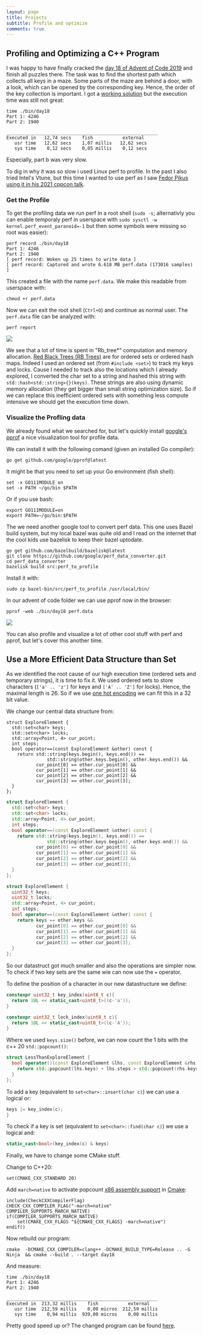 ```yaml
---
layout: page
title: Projects
subtitle: Profile and optimize 
comments: true
---
```

## Profiling and Optimizing a C++ Program

I was happy to  have finally cracked the [day 18 of Advent of Code 2019](https://adventofcode.com/2019/day/18) and finish all puzzles there.
The task was to find the shortest path which collects all keys in a maze.
Some parts of the maze are behind a door, with a look, which can be opened by the corresponding key.
Hence, the order of the key collection is important.
I got a [working solution](https://github.com/weichslgartner/AdventOfCode2019/blob/4461a9caac039a2e3c541c2d4e92332b87f9c138/day18/src/day18.cpp) but the execution time was still not great:

```
time ./bin/day18                   
Part 1: 4246
Part 2: 1940

________________________________________________________
Executed in   12,74 secs    fish           external
   usr time   12,62 secs    1,07 millis   12,62 secs
   sys time    0,12 secs    0,05 millis    0,12 secs
```

Especially, part b was very slow. 

To dig in why it was so slow i used Linux perf to profile.
In the past I also tried Intel's Vtune, but this time I wanted to use perf as I saw [Fedor Pikus using it in his 2021 cppcon talk](https://www.youtube.com/watch?v=g-WPhYREFjk).

### Get the Profile

To get the profiling data we run perf in a root shell (`sudo -s`; alternativly you can enable temporaly perf in userspace with `sudo sysctl -w kernel.perf_event_paranoid=-1` but then some symbols were missing so root was easier):

```
perf record ./bin/day18                                 
Part 1: 4246
Part 2: 1940
[ perf record: Woken up 25 times to write data ]
[ perf record: Captured and wrote 6.618 MB perf.data (173016 samples) ]
```

This created a file with the name `perf.data`.
We make this readable from userspace with:

```
chmod +r perf.data  
```

Now we can exit the root shell (`Ctrl+D`) and continue as normal user.
The  `perf.data` file can be analyzed with:

```
perf report
```
![](./img/perf_report.png)

We see that a lot of time is spent in "Rb_tree*" computation and memory allocation.
[Red Black Trees (RB Trees)](https://en.wikipedia.org/wiki/Red%E2%80%93black_tree) are for ordered sets or ordered hash maps.
Indeed I used an ordered set (from `#include <set>`) to track my keys and locks. 
Cause I needed to track also the locations which I already explored, I converted the char set to a string and hashed this string with `std::hash<std::string>{}(keys)`.
These strings are also using dynamic memory allocation (they get bigger than small string optimization size).
So if we can replace this inefficient ordered sets with something less compute intensive we should get the execution time down.



### Visualize the Profling data

We already found what we searched for, but let's quickly install [google's pprof](https://github.com/google/pprof) a nice visualization tool for profile data.

We can install it with the following comand (given an installed Go compiler):

```
go get github.com/google/pprof@latest 
```

It might be that you need to set up your Go environment (fish shell):

```
set -x GO111MODULE on
set -x PATH ~/go/bin $PATH  
```

Or if you use bash:

```
export GO111MODULE=on
export PATH=~/go/bin:$PATH  
```

The we need another google tool to convert perf data.
This one uses Bazel build system, but my local bazel was quite old and I read on the internet that the cool kids use bazelisk to keep their bazel uptodate.


```
go get github.com/bazelbuild/bazelisk@latest 
git clone https://github.com/google/perf_data_converter.git 
cd perf_data_converter
bazelisk build src:perf_to_profile
```

Install it with:

```
sudo cp bazel-bin/src/perf_to_profile /usr/local/bin/
```


In our advent of code folder we can use pprof now in the browser:

```
pprof -web ./bin/day18 perf.data  
```
![](./img/pprof.png)

You can also profile and visualize a lot of other cool stuff with perf and pprof, but let's cover this another time.


## Use a More Efficient Data Structure than Set

As we identified the root cause of our high execution time (ordered sets and temporary strings), it is time to fix it.
We used ordered sets to store characters (`['a' .. 'z']` for keys and  `['A' .. 'Z']` for locks).
Hence, the maximal length is 26. 
So if we use [one hot encoding](https://en.wikipedia.org/wiki/One-hot) we can fit this in a 32 bit value.

We change our central data structure from:

```
struct ExploreElement {
  std::set<char> keys;
  std::set<char> locks;
  std::array<Point, 4> cur_point;
  int steps;
  bool operator==(const ExploreElement &other) const {
    return std::string(keys.begin(), keys.end()) ==
               std::string(other.keys.begin(), other.keys.end()) &&
           cur_point[0] == other.cur_point[0] &&
           cur_point[1] == other.cur_point[1] &&
           cur_point[2] == other.cur_point[2] &&
           cur_point[3] == other.cur_point[3];
  }
};
```

```cpp
struct ExploreElement {
  std::set<char> keys;
  std::set<char> locks;
  std::array<Point, 4> cur_point;
  int steps;
  bool operator==(const ExploreElement &other) const {
    return std::string(keys.begin(), keys.end()) ==
               std::string(other.keys.begin(), other.keys.end()) &&
           cur_point[0] == other.cur_point[0] &&
           cur_point[1] == other.cur_point[1] &&
           cur_point[2] == other.cur_point[2] &&
           cur_point[3] == other.cur_point[3];
  }
};
```

```cpp
struct ExploreElement {
  uint32_t keys;
  uint32_t locks;
  std::array<Point, 4> cur_point;
  int steps;
  bool operator==(const ExploreElement &other) const {
    return keys == other.keys &&
           cur_point[0] == other.cur_point[0] &&
           cur_point[1] == other.cur_point[1] &&
           cur_point[2] == other.cur_point[2] &&
           cur_point[3] == other.cur_point[3];
  }
};
```

So our datastruct got much smaller and also the operations are simpler now.
To check if two key sets are the same wie can now use the `=` operator.

To define the position of a character in our new datastructure we define:

```cpp
constexpr uint32_t key_index(uint8_t c){
  return 1UL << static_cast<uint8_t>((c-'a'));
}

constexpr uint32_t lock_index(uint8_t c){
  return 1UL << static_cast<uint8_t>((c-'A'));
}
```


Where we used `keys.size()` before, we can now count the 1 bits with the c++ 20 `std::popcount()`:

```cpp
struct LessThanExploreElement {
  bool operator()(const ExploreElement &lhs, const ExploreElement &rhs) const {
    return std::popcount(lhs.keys) + lhs.steps > std::popcount(rhs.keys) + rhs.steps;
  }
};
```

To add a key (equivalent to `set<char>::insert(char c)`) we can use a logical or:

```cpp
keys |= key_index(c);
}
```

To check if a key is set (equivalent to `set<char>::find(char c)`) we use a logical and:

```cpp
static_cast<bool>(key_index(c) & keys)
```

Finally, we have to change some CMake stuff.

Change to C++20:
```
set(CMAKE_CXX_STANDARD 20)
```

Add `march=native` to activate popcount [x86 assembly support](https://stackoverflow.com/questions/52161596/why-is-builtin-popcount-slower-than-my-own-bit-counting-function/52161813) in [Cmake](https://stackoverflow.com/questions/46724267/cmake-march-hardware):

```
include(CheckCXXCompilerFlag)
CHECK_CXX_COMPILER_FLAG("-march=native" COMPILER_SUPPORTS_MARCH_NATIVE)
if(COMPILER_SUPPORTS_MARCH_NATIVE)
    set(CMAKE_CXX_FLAGS "${CMAKE_CXX_FLAGS} -march=native")
endif()
```

Now rebuild our program:

```
cmake  -DCMAKE_CXX_COMPILER=clang++ -DCMAKE_BUILD_TYPE=Release .. -G Ninja  && cmake --build . --target day18
```

And measure:
```
time ./bin/day18 
Part 1: 4246
Part 2: 1940

________________________________________________________
Executed in  213,32 millis    fish           external
   usr time  212,59 millis    0,00 micros  212,59 millis
   sys time    0,94 millis  939,00 micros    0,00 millis
```

Pretty good speed up or?
The changed program can be found [here](https://github.com/weichslgartner/AdventOfCode2019/blob/d405e22a6003ac10fdd0c1193f1aa27ecfb569b2/day18/src/day18.cpp).